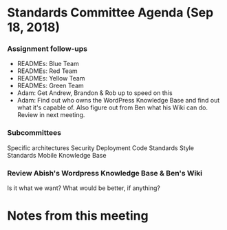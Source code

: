 # Standards Committee Agenda (Sep 18, 2018)

### Assignment follow-ups

* READMEs: Blue Team
* READMEs: Red Team
* READMEs: Yellow Team
* READMEs: Green Team
* Adam: Get Andrew, Brandon & Rob up to speed on this
* Adam: Find out who owns the WordPress Knowledge Base and find out what it's capable of. Also figure out from Ben what his Wiki can do. Review in next meeting.

### Subcommittees

Specific architectures
Security
Deployment
Code Standards
Style Standards
Mobile
Knowledge Base

### Review Abish's Wordpress Knowledge Base & Ben's Wiki
Is it what we want?
What would be better, if anything?

# Notes from this meeting
